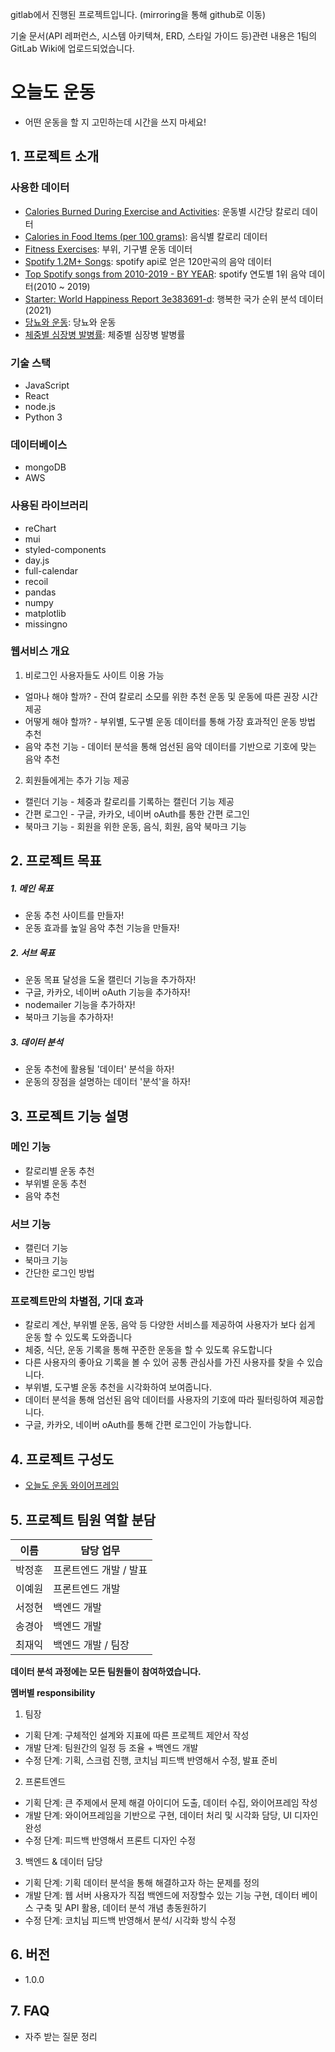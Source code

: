 gitlab에서 진행된 프로젝트입니다. (mirroring을 통해 github로 이동)

기술 문서(API 레퍼런스, 시스템 아키텍쳐, ERD, 스타일 가이드 등)관련 내용은 1팀의 GitLab Wiki에 업로드되었습니다.

# 오늘도 운동
- 어떤 운동을 할 지 고민하는데 시간을 쓰지 마세요!


## 1. 프로젝트 소개

### 사용한 데이터
  - [Calories Burned During Exercise and Activities](https://www.kaggle.com/datasets/aadhavvignesh/calories-burned-during-exercise-and-activities): 운동별 시간당 칼로리 데이터  
  - [Calories in Food Items (per 100 grams)](https://www.kaggle.com/datasets/kkhandekar/calories-in-food-items-per-100-grams): 음식별 칼로리 데이터  
  - [Fitness Exercises](https://www.kaggle.com/datasets/edoardoba/fitness-exercises-with-animations): 부위, 기구별 운동 데이터  
  - [Spotify 1.2M+ Songs](https://www.kaggle.com/datasets/rodolfofigueroa/spotify-12m-songs): spotify api로 얻은 120만곡의 음악 데이터  
  - [Top Spotify songs from 2010-2019 - BY YEAR](https://www.kaggle.com/datasets/leonardopena/top-spotify-songs-from-20102019-by-year):  spotify 연도별 1위 음악 데이터(2010 ~ 2019)  
  - [Starter: World Happiness Report 3e383691-d](https://www.kaggle.com/code/tmai56/starter-world-happiness-report-3e383691-d): 행복한 국가 순위 분석 데이터(2021)  
  - [당뇨와 운동](https://www.kaggle.com/code/bayunova/diabetes-health-indicators): 당뇨와 운동  
  - [체중별 심장병 발병률](https://www.kaggle.com/code/bhuvanchennoju/data-storytelling-auc-focus-on-strokes): 체중별 심장병 발병률  

### 기술 스택
  - JavaScript
  - React
  - node.js
  - Python 3

### 데이터베이스
  - mongoDB
  - AWS

### 사용된 라이브러리
  - reChart
  - mui
  - styled-components
  - day.js
  - full-calendar
  - recoil
  - pandas
  - numpy
  - matplotlib
  - missingno

### 웹서비스 개요
1. 비로그인 사용자들도 사이트 이용 가능
* 얼마나 해야 할까? - 잔여 칼로리 소모를 위한 추천 운동 및 운동에 따른 권장 시간 제공
* 어떻게 해야 할까? - 부위별, 도구별 운동 데이터를 통해 가장 효과적인 운동 방법 추천
* 음악 추천 기능 - 데이터 분석을 통해 엄선된 음악 데이터를 기반으로 기호에 맞는 음악 추천

2. 회원들에게는 추가 기능 제공
* 캘린더 기능 - 체중과 칼로리를 기록하는 캘린더 기능 제공
* 간편 로그인 - 구글, 카카오, 네이버 oAuth를 통한  간편 로그인
* 북마크 기능 - 회원을 위한 운동, 음식, 회원, 음악 북마크 기능


## 2. 프로젝트 목표
##### 1. 메인 목표
* 운동 추천 사이트를 만들자!
* 운동 효과를 높일 음악 추천 기능을 만들자!

##### 2. 서브 목표
* 운동 목표 달성을 도울 캘린더 기능을 추가하자!
* 구글, 카카오, 네이버 oAuth 기능을 추가하자!
* nodemailer 기능을 추가하자!
* 북마크 기능을 추가하자!

##### 3. 데이터 분석
* 운동 추천에 활용될 '데이터' 분석을 하자!
* 운동의 장점을 설명하는 데이터 '분석'을 하자!


## 3. 프로젝트 기능 설명

  ### 메인 기능 
  - 칼로리별 운동 추천
  - 부위별 운동 추천
  - 음악 추천

  ### 서브 기능
  - 캘린더 기능
  - 북마크 기능
  - 간단한 로그인 방법

  ### 프로젝트만의 차별점, 기대 효과
  - 칼로리 계산, 부위별 운동, 음악 등 다양한 서비스를 제공하여 사용자가 보다 쉽게 운동 할 수 있도록 도와줍니다
  - 체중, 식단, 운동 기록을 통해 꾸준한 운동을 할 수 있도록 유도합니다
  - 다른 사용자의 좋아요 기록을 볼 수 있어 공통 관심사를 가진 사용자를 찾을 수 있습니다.
  - 부위별, 도구별 운동 추천을 시각화하여 보여줍니다.
  - 데이터 분석을 통해 엄선된 음악 데이터를 사용자의 기호에 따라 필터링하여 제공합니다.
  - 구글, 카카오, 네이버 oAuth를 통해 간편 로그인이 가능합니다.


## 4. 프로젝트 구성도
  - [오늘도 운동 와이어프레임](https://www.figma.com/file/aqjh4XO6Ivdjs8hcNmk94L/%EC%98%A4%EB%8A%98%EB%8F%84-%EC%9A%B4%EB%8F%99?node-id=0%3A1)



## 5. 프로젝트 팀원 역할 분담
| 이름 | 담당 업무 |
| ------ | ------ |
| 박정훈 | 프론트엔드 개발 / 발표 |
| 이예원 | 프론트엔드 개발 |
| 서정현 | 백엔드 개발 |
| 송경아 | 백엔드 개발 |
| 최재익 | 백엔드 개발 / 팀장 |

**데이터 분석 과정에는 모든 팀원들이 참여하였습니다.**

**멤버별 responsibility**

1. 팀장 

- 기획 단계: 구체적인 설계와 지표에 따른 프로젝트 제안서 작성
- 개발 단계: 팀원간의 일정 등 조율 + 백엔드 개발
- 수정 단계: 기획, 스크럼 진행, 코치님 피드백 반영해서 수정, 발표 준비

2. 프론트엔드 

- 기획 단계: 큰 주제에서 문제 해결 아이디어 도출, 데이터 수집, 와이어프레임 작성
- 개발 단계: 와이어프레임을 기반으로 구현, 데이터 처리 및 시각화 담당, UI 디자인 완성
- 수정 단계: 피드백 반영해서 프론트 디자인 수정

 3. 백엔드 & 데이터 담당  

- 기획 단계: 기획 데이터 분석을 통해 해결하고자 하는 문제를 정의
- 개발 단계: 웹 서버 사용자가 직접 백엔드에 저장할수 있는 기능 구현, 데이터 베이스 구축 및 API 활용, 데이터 분석 개념 총동원하기
- 수정 단계: 코치님 피드백 반영해서 분석/ 시각화 방식 수정

## 6. 버전
  - 1.0.0

## 7. FAQ
  - 자주 받는 질문 정리

